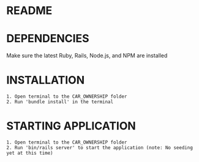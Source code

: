 # README

# DEPENDENCIES
Make sure the latest Ruby, Rails, Node.js, and NPM are installed

# INSTALLATION
    1. Open terminal to the CAR_OWNERSHIP folder
    2. Run 'bundle install' in the terminal

# STARTING APPLICATION
    1. Open terminal to the CAR_OWNERSHIP folder
    2. Run 'bin/rails server' to start the application (note: No seeding yet at this time)